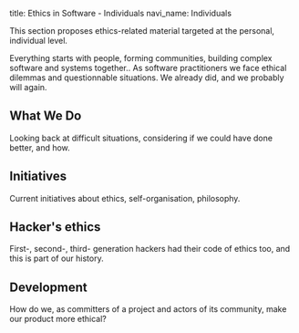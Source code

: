 title: Ethics in Software - Individuals
navi_name: Individuals


This section proposes ethics-related material targeted at the personal, individual level.

Everything starts with people, forming communities, building complex software and systems together.. As software practitioners we face ethical dilemmas and questionnable situations. We already did, and we probably will again.


## What We Do

Looking back at difficult situations, considering if we could have done better, and how.


## Initiatives

Current initiatives about ethics, self-organisation, philosophy.


## Hacker's ethics

First-, second-, third- generation hackers had their code of ethics too, and this is part of our history.

## Development

How do we, as committers of a project and actors of its community, make our product more ethical?
